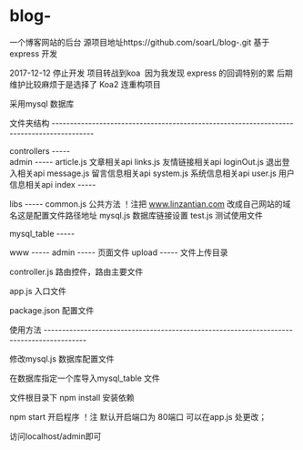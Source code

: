 # blog-
一个博客网站的后台
源项目地址https://github.com/soarL/blog-.git 基于express 开发

2017-12-12
停止开发 项目转战到koa  因为我发现 express 的回调特别的累 后期维护比较麻烦于是选择了 Koa2 连重构项目 

采用mysql 数据库

文件夹结构 -----------------------------------------------------------------------------------------

controllers    -----  
					admin -----
						article.js    文章相关api
						links.js      友情链接相关api
						loginOut.js   退出登入相关api
						message.js    留言信息相关api
						system.js     系统信息相关api
						user.js       用户信息相关api
					index -----

libs           -----
					common.js  		  公共方法 ！注把 www.linzantian.com 改成自己网站的域名这是配置文件路径地址
					mysql.js          数据库链接设置
					test.js           测试使用文件

mysql_table    -----

www            -----
					admin  -----  页面文件
					upload -----  文件上传目录

controller.js  路由控件，路由主要文件

app.js         入口文件

package.json   配置文件


使用方法  -----------------------------------------------------------------------------------------

修改mysql.js 数据库配置文件

在数据库指定一个库导入mysql_table 文件

文件根目录下 npm install 安装依赖

npm start 开启程序 ！注 默认开启端口为 80端口 可以在app.js 处更改；

访问localhost/admin即可